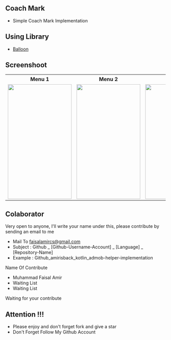 ## Coach Mark
- Simple Coach Mark Implementation

## Using Library
- [Balloon](https://github.com/skydoves/Balloon)

## Screenshoot

<table>

<tr>
    <th>Menu 1</th>
    <th>Menu 2</th>
    <th>Menu 3</th>
</tr>

<tr>
    <td><img width="200px" height="360px" src="docs/image/ss/ss_1.png"></td>
    <td><img width="200px" height="360px" src="docs/image/ss/ss_2.png"></td>
    <td><img width="200px" height="360px" src="docs/image/ss/ss_3.png"></td>
</tr>

</table>

## Colaborator
Very open to anyone, I'll write your name under this, please contribute by sending an email to me

- Mail To faisalamircs@gmail.com
- Subject : Github _ [Github-Username-Account] _ [Language] _ [Repository-Name]
- Example : Github_amirisback_kotlin_admob-helper-implementation

Name Of Contribute
- Muhammad Faisal Amir
- Waiting List
- Waiting List

Waiting for your contribute

## Attention !!!
- Please enjoy and don't forget fork and give a star
- Don't Forget Follow My Github Account
